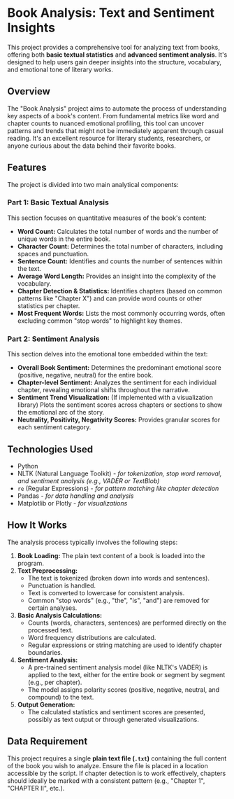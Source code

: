 # Book Analysis: Text and Sentiment Insights

This project provides a comprehensive tool for analyzing text from books, offering both **basic textual statistics** and **advanced sentiment analysis**. It's designed to help users gain deeper insights into the structure, vocabulary, and emotional tone of literary works.

## Overview

The "Book Analysis" project aims to automate the process of understanding key aspects of a book's content. From fundamental metrics like word and chapter counts to nuanced emotional profiling, this tool can uncover patterns and trends that might not be immediately apparent through casual reading. It's an excellent resource for literary students, researchers, or anyone curious about the data behind their favorite books.

## Features

The project is divided into two main analytical components:

### Part 1: Basic Textual Analysis

This section focuses on quantitative measures of the book's content:

* **Word Count:** Calculates the total number of words and the number of unique words in the entire book.
* **Character Count:** Determines the total number of characters, including spaces and punctuation.
* **Sentence Count:** Identifies and counts the number of sentences within the text.
* **Average Word Length:** Provides an insight into the complexity of the vocabulary.
* **Chapter Detection & Statistics:** Identifies chapters (based on common patterns like "Chapter X") and can provide word counts or other statistics per chapter.
* **Most Frequent Words:** Lists the most commonly occurring words, often excluding common "stop words" to highlight key themes.

### Part 2: Sentiment Analysis

This section delves into the emotional tone embedded within the text:

* **Overall Book Sentiment:** Determines the predominant emotional score (positive, negative, neutral) for the entire book.
* **Chapter-level Sentiment:** Analyzes the sentiment for each individual chapter, revealing emotional shifts throughout the narrative.
* **Sentiment Trend Visualization:** (If implemented with a visualization library) Plots the sentiment scores across chapters or sections to show the emotional arc of the story.
* **Neutrality, Positivity, Negativity Scores:** Provides granular scores for each sentiment category.

## Technologies Used

* Python
* NLTK (Natural Language Toolkit) - *for tokenization, stop word removal, and sentiment analysis (e.g., VADER or TextBlob)*
* `re` (Regular Expressions) - *for pattern matching like chapter detection*
*  Pandas - *for data handling and analysis*
*  Matplotlib or Plotly - *for visualizations*

## How It Works

The analysis process typically involves the following steps:

1.  **Book Loading:** The plain text content of a book is loaded into the program.
2.  **Text Preprocessing:**
    * The text is tokenized (broken down into words and sentences).
    * Punctuation is handled.
    * Text is converted to lowercase for consistent analysis.
    * Common "stop words" (e.g., "the", "is", "and") are removed for certain analyses.
3.  **Basic Analysis Calculations:**
    * Counts (words, characters, sentences) are performed directly on the processed text.
    * Word frequency distributions are calculated.
    * Regular expressions or string matching are used to identify chapter boundaries.
4.  **Sentiment Analysis:**
    * A pre-trained sentiment analysis model (like NLTK's VADER) is applied to the text, either for the entire book or segment by segment (e.g., per chapter).
    * The model assigns polarity scores (positive, negative, neutral, and compound) to the text.
5.  **Output Generation:**
    * The calculated statistics and sentiment scores are presented, possibly as text output or through generated visualizations.

## Data Requirement

This project requires a single **plain text file (`.txt`)** containing the full content of the book you wish to analyze. Ensure the file is placed in a location accessible by the script. If chapter detection is to work effectively, chapters should ideally be marked with a consistent pattern (e.g., "Chapter 1", "CHAPTER II", etc.).
